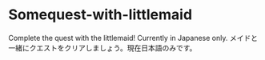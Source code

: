 # Somequest-with-littlemaid
Complete the quest with the littlemaid! Currently in Japanese only. メイドと一緒にクエストをクリアしましょう。現在日本語のみです。
